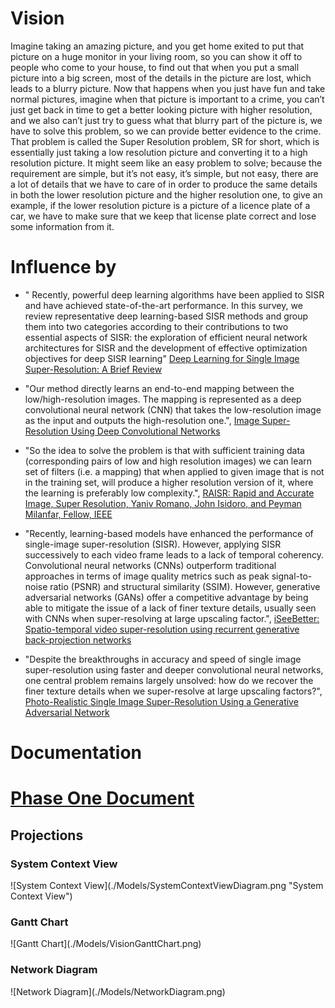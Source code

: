 # Vision
Imagine taking an amazing picture, and you get home exited to put that picture on a huge monitor in your living room, so you can show it off to people who come to your house, to find out that when you put a small picture into a big screen, most of the details in the picture are lost, which leads to a blurry picture. Now that happens when you just have fun and take normal pictures, imagine when that picture is important to a crime, you can’t just get back in time to get a better looking picture with higher resolution, and we also can’t just try to guess what that blurry part of the picture is, we have to solve this problem, so we can provide better evidence to the crime.
That problem is called the Super Resolution problem, SR for short, which is essentially just taking a low resolution picture and converting it to a high resolution picture. It might seem like an easy problem to solve; because the requirement are simple, but it’s not easy, it’s simple, but not easy, there are a lot of details that we have to care of in order to produce the same details in both the lower resolution picture and the higher resolution one, to give an example, if the lower resolution picture is a picture of a licence plate of a car, we have to make sure that we keep that license plate correct and lose some information from it.

# Influence by 
- " Recently, powerful deep learning algorithms have been applied to SISR and have achieved state-of-the-art performance. In this survey, we review representative deep learning-based SISR methods and group them into two categories according to their contributions to two essential aspects of SISR: the exploration of efficient neural network architectures for SISR and the development of effective optimization objectives for deep SISR learning" [Deep Learning for Single Image Super-Resolution:
  A Brief Review](https://arxiv.org/pdf/1808.03344.pdf)

- "Our method directly learns an end-to-end mapping between the low/high-resolution images. The mapping is represented as a deep convolutional neural network (CNN) that takes the low-resolution image as the input and outputs the high-resolution one.", [Image Super-Resolution Using Deep Convolutional Networks](https://arxiv.org/pdf/1501.00092.pdf)

- "So the idea to solve the problem is that with sufficient training data (corresponding pairs of low and high resolution images) we can learn set of filters (i.e. a mapping) that when applied to given image that is not in the training set, will produce a higher resolution version of it, where the learning is preferably low complexity.", [RAISR: Rapid and Accurate Image, Super Resolution, Yaniv Romano, John Isidoro, and Peyman Milanfar, Fellow, IEEE](https://arxiv.org/pdf/1606.01299.pdf)

- "Recently, learning-based models have enhanced the performance of single-image super-resolution (SISR). However, applying SISR successively to each video frame leads to a lack of temporal coherency. Convolutional neural networks (CNNs) outperform traditional approaches in terms of image quality metrics such as peak signal-to-noise ratio (PSNR) and structural similarity (SSIM). However, generative adversarial networks (GANs) offer a competitive advantage by being able to mitigate the issue of a lack of finer texture details, usually seen with CNNs when super-resolving at large upscaling factor.", [iSeeBetter: Spatio-temporal video super-resolution using recurrent generative back-projection networks](https://arxiv.org/pdf/2006.11161.pdf)

- "Despite the breakthroughs in accuracy and speed of single image super-resolution using faster and deeper convolutional neural networks, one central problem remains largely unsolved: how do we recover the finer texture details when we super-resolve at large upscaling factors?", [Photo-Realistic Single Image Super-Resolution Using a Generative Adversarial Network](https://arxiv.org/pdf/1609.04802.pdf)

<h1>Documentation</h1>

# [Phase One Document](https://docs.google.com/document/d/1OjuSztAUr1YEyZFzIZ0u0HcZqPbf8UQ8npz4lpU8gts/edit?usp=sharing)
<h2>Projections</h2>

<h3>System Context View</h3>
  ![System Context View](./Models/SystemContextViewDiagram.png "System Context View")

<h3>Gantt Chart</h3>
  ![Gantt Chart](./Models/VisionGanttChart.png)

<h3>Network Diagram</h3>
  ![Network Diagram](./Models/NetworkDiagram.png)
